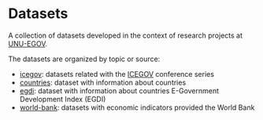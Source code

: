 
# Datasets

A collection of datasets developed in the context of research projects at
[UNU-EGOV](https://egov.unu.edu/).

The datasets are organized by topic or source:

* [icegov](icegov): datasets related with the
[ICEGOV](http://www.icegov.org/about/) conference series
* [countries](countries): dataset with information about countries
* [egdi](egdi): dataset with information about countries E-Government
  Development Index (EGDI)
* [world-bank](world-bank): datasets with economic indicators provided
  the World Bank
